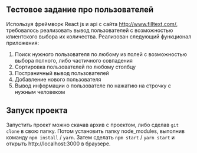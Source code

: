 ## Тестовое задание про пользователей

Используя фреймворк React js и api с сайта http://www.filltext.com/, требовалось реализовать вывод пользователей с возможностью клиентского выбора их количества.
Реализован следующий функционал приложения:
1) Поиск нужного пользователя по любому из полей с возможностью выбора полного, либо частичного совпадения
2) Сортировка пользователей по любому столбцу
3) Постраничный вывод пользователей
4) Добавление нового пользователя
5) Вывод информации о пользователе по нажатию на строчку с нужным человеком


## Запуск проекта

Запустить проект можно скачав архив с проектом, либо сделав `git clone` в свою папку. Потом установить папку node_modules, выполнив команду `npm install` / `yarn`. Затем сделать `npm start` / `yarn start` и открыть http://localhost:3000 в браузере.
